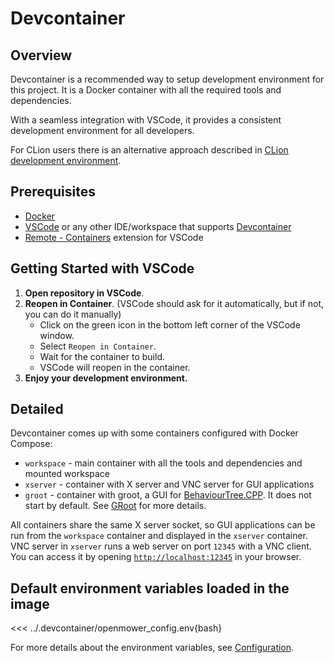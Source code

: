 # Devcontainer

## Overview

Devcontainer is a recommended way to setup development environment for this project. It is a Docker container with all the required tools and dependencies.

With a seamless integration with VSCode, it provides a consistent development environment for all developers.

For CLion users there is an alternative approach described in [CLion development environment](./clion-env).

## Prerequisites
- [Docker](https://docs.docker.com/get-docker/)
- [VSCode](https://code.visualstudio.com/download) or any other IDE/workspace that supports [Devcontainer](https://code.visualstudio.com/docs/remote/containers)
- [Remote - Containers](https://marketplace.visualstudio.com/items?itemName=ms-vscode-remote.remote-containers) extension for VSCode

## Getting Started with VSCode

1. **Open repository in VSCode**.
2. **Reopen in Container**. (VSCode should ask for it automatically, but if not, you can do it manually)
    - Click on the green icon in the bottom left corner of the VSCode window.
    - Select `Reopen in Container`.
    - Wait for the container to build.
    - VSCode will reopen in the container.
3. **Enjoy your development environment.**

## Detailed

Devcontainer comes up with some containers configured with Docker Compose:
- `workspace` - main container with all the tools and dependencies and mounted workspace
- `xserver` - container with X server and VNC server for GUI applications
- `groot` - container with groot, a GUI for [BehaviourTree.CPP](https://www.behaviortree.dev/). It does not start by default. See [GRoot](./groot.md) for more details.

All containers share the same X server socket, so GUI applications can be run from the `workspace` container and displayed in the `xserver` container.
VNC server in `xserver` runs a web server on port `12345` with a VNC client. You can access it by opening [`http://localhost:12345`](http://localhost:12345) in your browser.

## Default environment variables loaded in the image

<<< ../.devcontainer/openmower_config.env{bash}

For more details about the environment variables, see [Configuration](configuration.md).
